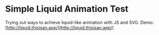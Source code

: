 # Simple Liquid Animation Test
Trying out ways to achieve liquid-like animation with JS and SVG. Demo: [http://liquid.thisisan.app/](http://liquid.thisisan.app/)
